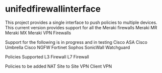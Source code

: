 # unifedfirewallinterface
This project provides a single interface to push policies to multiple devices.
This current version provides support for all the Meraki firewalls
Meraki MR
Meraki MX 
Meraki VPN Firewalls

Support for the following is in progress and in testing
Cisco ASA
Cisco Umbrella
Cisco NGFW
Fortinet
Sophos
SonicWall
Watchguard

Policies Supported
L3 Firewall
L7 Firewall

Policies to be added
NAT
Site to Site VPN
Client VPN
